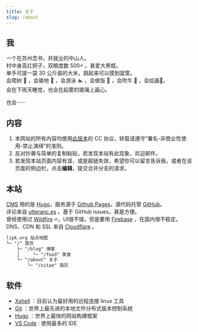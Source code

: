 ```yaml
---
title: 关于
slug: /about
---
```


## 我

一个在苏州念书，并就业的中山人。  
村中身高扛把子，双眼度数 500+ ，甚爱大黑框。  
单手可提一袋 30 公斤装的大米，跳起来可以摸到篮筐。  
会爬树 🌳 ，会锄地 🎑 ，会游泳 🏊 ，会做饭 🍚 ，会吹牛 🎤 ，会绘画🎨。  
会在下雨天睡觉，也会在起雾的玻璃上画心。

也会······  

## 内容

1. 本网站的所有内容均使用[此版本](https://creativecommons.org/licenses/by-nc-nd/4.0/)的 CC 协议，转载请遵守“署名-非商业性使用-禁止演绎”的准则。
2. 反对抄袭与简单的复制粘贴，若发现本站有此现象，欢迎邮件。
3. 若发现本站页面内容有误，或是超链失效，希望你可以留言告诉我，或者在该页面的侧边栏，点击**编辑**，提交合并分支的请求。

## 本站

[CMS](https://baike.baidu.com/item/CMS/315935) 用的是 [Hugo](https://gohugo.io/)，服务源于 [Github Pages](https://pages.github.com/)，源代码托管 [GitHub](https://github.com/zsdycs/lipk.org)。  
评论来自 [utteranc.es](https://utteranc.es/) ，基于 GitHub issues，甚是方便。  
曾经使用过 [Wildfire](https://wildfire.js.org) 🔥，UI很不错，但是要用 [Firebase](https://firebase.google.com) ，在国内很不稳定。  
DNS、CDN 和 SSL 来自 [Cloudflare](https://www.cloudflare.com/) 。

```markdown
lipk.org 站点地图
└─ "/" 首页
    ├─ "/blog" 博客
    │     └─ "/food" 美食
    └─ "/about" 关于
        └─ "/vitae" 简历
```

## 软件

- [Xshell](https://www.netsarang.com/zh/xshell/) ：目前认为最好用的远程连接 linux 工具
- [Git](https://git-scm.com/) ：世界上最先进的本地文件分布式版本控制系统
- [Hugo](http://gohugo.io) ：世界上最快的网站构建框架
- [VS Code](https://code.visualstudio.com/) : 使用最多的 IDE

